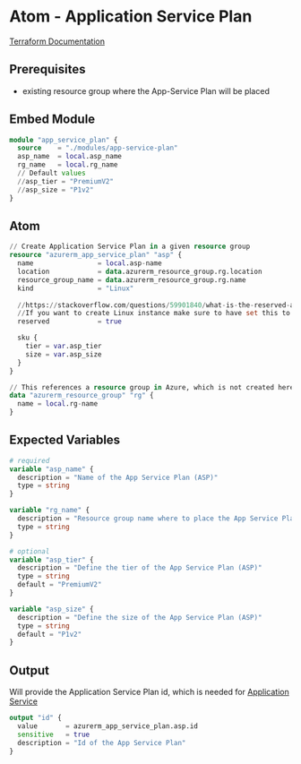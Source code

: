 # Atom - Application Service Plan

[Terraform Documentation](https://registry.terraform.io/providers/hashicorp/azurerm/latest/docs/data-sources/app_service_plan)
## Prerequisites

- existing resource group where the App-Service Plan will be placed

## Embed Module
```terraform
module "app_service_plan" {
  source    = "./modules/app-service-plan"
  asp_name  = local.asp_name
  rg_name   = local.rg_name
  // Default values
  //asp_tier = "PremiumV2"
  //asp_size = "P1v2"
}
```
## Atom
```terraform
// Create Application Service Plan in a given resource group
resource "azurerm_app_service_plan" "asp" {
  name                = local.asp-name
  location            = data.azurerm_resource_group.rg.location
  resource_group_name = data.azurerm_resource_group.rg.name
  kind                = "Linux"
  
  //https://stackoverflow.com/questions/59901840/what-is-the-reserved-argument-in-azure-app-service-plan-terraform-config
  //If you want to create Linux instance make sure to have set this to true
  reserved            = true

  sku {
    tier = var.asp_tier
    size = var.asp_size
  }
}

// This references a resource group in Azure, which is not created here
data "azurerm_resource_group" "rg" {
  name = local.rg-name
}
```

## Expected Variables
```terraform
# required
variable "asp_name" {
  description = "Name of the App Service Plan (ASP)"
  type = string
}

variable "rg_name" {
  description = "Resource group name where to place the App Service Plan (ASP)"
  type = string
}

# optional
variable "asp_tier" {
  description = "Define the tier of the App Service Plan (ASP)"
  type = string
  default = "PremiumV2"
}

variable "asp_size" {
  description = "Define the size of the App Service Plan (ASP)"
  type = string
  default = "P1v2"
}
```

## Output
Will provide the Application Service Plan id, which is needed for [Application Service](../app_service/README.md)
```terraform
output "id" {
  value       = azurerm_app_service_plan.asp.id
  sensitive   = true
  description = "Id of the App Service Plan"
}
```

